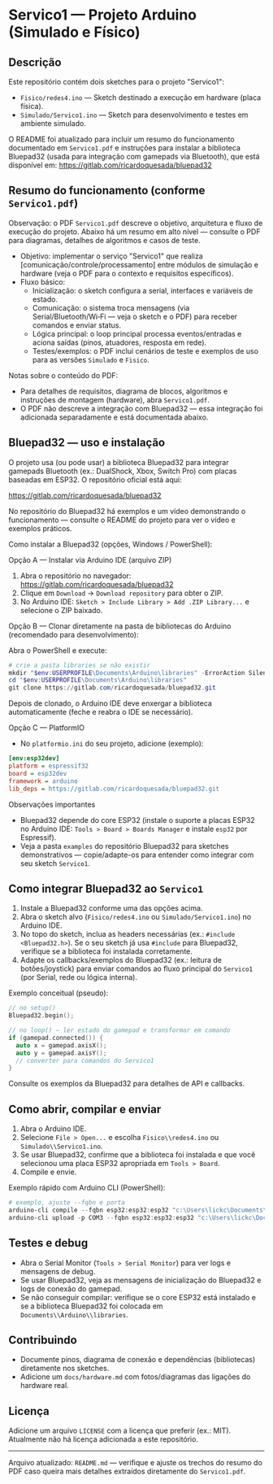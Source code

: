 # Servico1 — Projeto Arduino (Simulado e Físico)

## Descrição

Este repositório contém dois sketches para o projeto "Servico1":

- `Fisico/redes4.ino` — Sketch destinado a execução em hardware (placa física).
- `Simulado/Servico1.ino` — Sketch para desenvolvimento e testes em ambiente simulado.

O README foi atualizado para incluir um resumo do funcionamento documentado em `Servico1.pdf` e instruções para instalar a biblioteca Bluepad32 (usada para integração com gamepads via Bluetooth), que está disponível em: https://gitlab.com/ricardoquesada/bluepad32

## Resumo do funcionamento (conforme `Servico1.pdf`)

Observação: o PDF `Servico1.pdf` descreve o objetivo, arquitetura e fluxo de execução do projeto. Abaixo há um resumo em alto nível — consulte o PDF para diagramas, detalhes de algoritmos e casos de teste.

- Objetivo: implementar o serviço "Servico1" que realiza [comunicação/controle/processamento] entre módulos de simulação e hardware (veja o PDF para o contexto e requisitos específicos).
- Fluxo básico:
  - Inicialização: o sketch configura a serial, interfaces e variáveis de estado.
  - Comunicação: o sistema troca mensagens (via Serial/Bluetooth/Wi‑Fi — veja o sketch e o PDF) para receber comandos e enviar status.
  - Lógica principal: o loop principal processa eventos/entradas e aciona saídas (pinos, atuadores, resposta em rede).
  - Testes/exemplos: o PDF inclui cenários de teste e exemplos de uso para as versões `Simulado` e `Fisico`.

Notas sobre o conteúdo do PDF:
- Para detalhes de requisitos, diagrama de blocos, algoritmos e instruções de montagem (hardware), abra `Servico1.pdf`.
- O PDF não descreve a integração com Bluepad32 — essa integração foi adicionada separadamente e está documentada abaixo.

## Bluepad32 — uso e instalação

O projeto usa (ou pode usar) a biblioteca Bluepad32 para integrar gamepads Bluetooth (ex.: DualShock, Xbox, Switch Pro) com placas baseadas em ESP32. O repositório oficial está aqui:

https://gitlab.com/ricardoquesada/bluepad32

No repositório do Bluepad32 há exemplos e um vídeo demonstrando o funcionamento — consulte o README do projeto para ver o vídeo e exemplos práticos.

Como instalar a Bluepad32 (opções, Windows / PowerShell):

Opção A — Instalar via Arduino IDE (arquivo ZIP)
1. Abra o repositório no navegador: https://gitlab.com/ricardoquesada/bluepad32
2. Clique em `Download` -> `Download repository` para obter o ZIP.
3. No Arduino IDE: `Sketch > Include Library > Add .ZIP Library...` e selecione o ZIP baixado.

Opção B — Clonar diretamente na pasta de bibliotecas do Arduino (recomendado para desenvolvimento):

Abra o PowerShell e execute:

```powershell
# crie a pasta libraries se não existir
mkdir "$env:USERPROFILE\Documents\Arduino\libraries" -ErrorAction SilentlyContinue
cd "$env:USERPROFILE\Documents\Arduino\libraries"
git clone https://gitlab.com/ricardoquesada/bluepad32.git
```

Depois de clonado, o Arduino IDE deve enxergar a biblioteca automaticamente (feche e reabra o IDE se necessário).

Opção C — PlatformIO
- No `platformio.ini` do seu projeto, adicione (exemplo):

```ini
[env:esp32dev]
platform = espressif32
board = esp32dev
framework = arduino
lib_deps = https://gitlab.com/ricardoquesada/bluepad32.git
```

Observações importantes
- Bluepad32 depende do core ESP32 (instale o suporte a placas ESP32 no Arduino IDE: `Tools > Board > Boards Manager` e instale `esp32` por Espressif).
- Veja a pasta `examples` do repositório Bluepad32 para sketches demonstrativos — copie/adapte-os para entender como integrar com seu sketch `Servico1`.

## Como integrar Bluepad32 ao `Servico1`

1. Instale a Bluepad32 conforme uma das opções acima.
2. Abra o sketch alvo (`Fisico/redes4.ino` ou `Simulado/Servico1.ino`) no Arduino IDE.
3. No topo do sketch, inclua as headers necessárias (ex.: `#include <Bluepad32.h>`). Se o seu sketch já usa `#include` para Bluepad32, verifique se a biblioteca foi instalada corretamente.
4. Adapte os callbacks/exemplos do Bluepad32 (ex.: leitura de botões/joystick) para enviar comandos ao fluxo principal do `Servico1` (por Serial, rede ou lógica interna).

Exemplo conceitual (pseudo):

```cpp
// no setup()
Bluepad32.begin();

// no loop() — ler estado do gamepad e transformar em comando
if (gamepad.connected()) {
  auto x = gamepad.axisX();
  auto y = gamepad.axisY();
  // converter para comandos do Servico1
}
```

Consulte os exemplos da Bluepad32 para detalhes de API e callbacks.

## Como abrir, compilar e enviar

1. Abra o Arduino IDE.
2. Selecione `File > Open...` e escolha `Fisico\\redes4.ino` ou `Simulado\\Servico1.ino`.
3. Se usar Bluepad32, confirme que a biblioteca foi instalada e que você selecionou uma placa ESP32 apropriada em `Tools > Board`.
4. Compile e envie.

Exemplo rápido com Arduino CLI (PowerShell):

```powershell
# exemplo, ajuste --fqbn e porta
arduino-cli compile --fqbn esp32:esp32:esp32 "c:\Users\lickc\Documents\Arduino\Servico1\Simulado\Servico1.ino"
arduino-cli upload -p COM3 --fqbn esp32:esp32:esp32 "c:\Users\lickc\Documents\Arduino\Servico1\Simulado\Servico1.ino"
```

## Testes e debug

- Abra o Serial Monitor (`Tools > Serial Monitor`) para ver logs e mensagens de debug.
- Se usar Bluepad32, veja as mensagens de inicialização do Bluepad32 e logs de conexão do gamepad.
- Se não conseguir compilar: verifique se o core ESP32 está instalado e se a biblioteca Bluepad32 foi colocada em `Documents\\Arduino\\libraries`.

## Contribuindo

- Documente pinos, diagrama de conexão e dependências (bibliotecas) diretamente nos sketches.
- Adicione um `docs/hardware.md` com fotos/diagramas das ligações do hardware real.

## Licença

Adicione um arquivo `LICENSE` com a licença que preferir (ex.: MIT). Atualmente não há licença adicionada a este repositório.

---
Arquivo atualizado: `README.md` — verifique e ajuste os trechos do resumo do PDF caso queira mais detalhes extraídos diretamente do `Servico1.pdf`.
